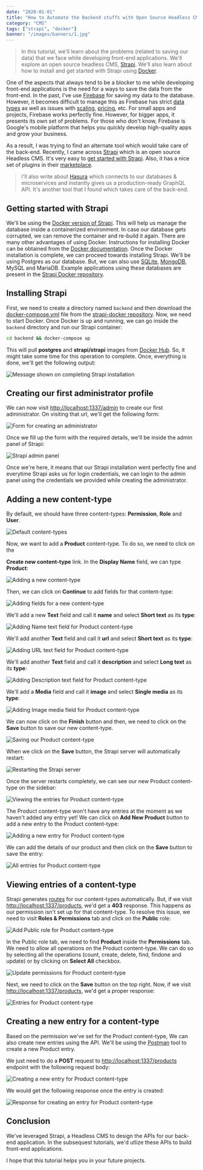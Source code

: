 ```yaml
---
date: "2020-01-01"
title: "How to Automate the Backend stuffs with Open Source Headless CMS Strapi and Docker"
category: "CMS"
tags: ["strapi", "docker"]
banner: "/images/banners/1.jpg"
---
```


> In this tutorial, we'll learn about the problems (related to saving our data) that we face while developing front-end applications. We'll explore an open source headless CMS, [Strapi](https://strapi.io/). We'll also learn about how to install and get started with Strapi using [Docker](https://www.docker.com/).

One of the aspects that always tend to be a blocker to me while developing front-end applications is the need for a ways to save the data from the front-end. In the past, I've use [Firebase](https://firebase.google.com/) for saving my data to the database. However, it becomes difficult to manage this as Firebase has strict [data types](https://firebase.google.com/docs/firestore/manage-data/data-types) as well as issues with [scaling](https://itnext.io/lessons-from-a-long-week-with-firebase-b433ce8ee49e), [pricing](https://crisp.chat/blog/why-you-should-never-use-firebase-realtime-database/), etc. For small apps and projects, Firebase works perfectly fine. However, for bigger apps, it presents its own set of problems. For those who don't know, Firebase is Google's mobile platform that helps you quickly develop high-quality apps and grow your business.

As a result, I was trying to find an alternate tool which would take care of the back-end. Recently, I came across [Strapi](https://strapi.io/) which is an open source Headless CMS. It's very easy to [get started with Strapi](https://strapi.io/documentation/3.0.0-beta.x/getting-started/quick-start.html). Also, it has a nice set of plugins in their [marketplace](https://strapi.io/marketplace).

> I'll also write about [Hasura](https://hasura.io/) which connects to our databases & microservices and instantly gives us a production-ready GraphQL API. It's another tool that I found which takes care of the back-end.

## Getting started with Strapi

We'll be using the [Docker version of Strapi](https://github.com/strapi/strapi-docker). This will help us manage the database inside a containerized environment. In case our database gets corrupted, we can remove the container and re-build it again. There are many other advantages of using Docker. Instructions for installing Docker can be obtained from the [Docker documentation](https://docs.docker.com/v17.09/engine/installation/). Once the Docker installation is complete, we can proceed towards installing Strapi. We'll be using Postgres as our database. But, we can also use [SQLite](https://strapi.io/documentation/3.0.0-beta.x/guides/databases.html#sqlite-installation), [MongoDB](https://strapi.io/documentation/3.0.0-beta.x/guides/databases.html#mongodb-installation), MySQL and MariaDB. Example applications using these databases are present in the [Strapi Docker repository](https://github.com/strapi/strapi-docker/tree/master/examples).

## Installing Strapi

First, we need to create a directory named `backend` and then download the [docker-compose.yml](https://github.com/strapi/strapi-docker/blob/master/examples/postgresql/docker-compose.yml) file from the [strapi-docker repository](https://github.com/strapi/strapi-docker). Now, we need to start Docker. Once Docker is up and running, we can go inside the `backend` directory and run our Strapi container:

```bash
cd backend && docker-compose up
```

This will pull **postgres** and **strapi/strapi** images from [Docker Hub](https://hub.docker.com/). So, it might take some time for this operation to complete. Once, everything is done, we'll get the following output:

![Message shown on completing Strapi installation](/images/content/automate-backend-stuffs-with-strapi-and-docker/1.png)

## Creating our first administrator profile

We can now visit [http://localhost:1337/admin](http://localhost:1337/admin) to create our first administrator. On visiting that url, we'll get the following form:

![Form for creating an administrator](/images/content/automate-backend-stuffs-with-strapi-and-docker/2.png)

Once we fill up the form with the required details, we'll be inside the admin panel of Strapi:

![Strapi admin panel](/images/content/automate-backend-stuffs-with-strapi-and-docker/3.png)

Once we're here, it means that our Strapi installation went perfectly fine and everytime Strapi asks us for login credentials, we can login to the admin panel using the credentials we provided while creating the administrator.

## Adding a new content-type

By default, we should have three content-types: **Permission**, **Role** and **User**.

![Default content-types](/images/content/automate-backend-stuffs-with-strapi-and-docker/4.png)

Now, we want to add a **Product** content-type. To do so, we need to click on the

**Create new content-type** link. In the **Display Name** field, we can type **Product**:

![Adding a new content-type](/images/content/automate-backend-stuffs-with-strapi-and-docker/5.png)

Then, we can click on **Continue** to add fields for that content-type:

![Adding fields for a new content-type](/images/content/automate-backend-stuffs-with-strapi-and-docker/6.png)

We'll add a new **Text** field and call it **name** and select **Short text** as its **type**:

![Adding Name text field for Product content-type](/images/content/automate-backend-stuffs-with-strapi-and-docker/7.png)

We'll add another **Text** field and call it **url** and select **Short text** as its **type**:

![Adding URL text field for Product content-type](/images/content/automate-backend-stuffs-with-strapi-and-docker/8.png)

We'll add another **Text** field and call it **description** and select **Long text** as its **type**:

![Adding Description text field for Product content-type](/images/content/automate-backend-stuffs-with-strapi-and-docker/9.png)

We'll add a **Media** field and call it **image** and select **Single media** as its **type**:

![Adding Image media field for Product content-type](/images/content/automate-backend-stuffs-with-strapi-and-docker/10.png)

We can now click on the **Finish** button and then, we need to click on the **Save** button to save our new content-type.

![Saving our Product content-type](/images/content/automate-backend-stuffs-with-strapi-and-docker/11.png)

When we click on the **Save** button, the Strapi server will automatically restart:

![Restarting the Strapi server](/images/content/automate-backend-stuffs-with-strapi-and-docker/12.png)

Once the server restarts completely, we can see our new Product content-type on the sidebar:

![Viewing the entries for Product content-type](/images/content/automate-backend-stuffs-with-strapi-and-docker/13.png)

The Product content-type won't have any entries at the moment as we haven't added any entry yet! We can click on **Add New Product** button to add a new entry to the Product content-type:

![Adding a new entry for Product content-type](/images/content/automate-backend-stuffs-with-strapi-and-docker/14.png)

We can add the details of our product and then click on the **Save** button to save the entry:

![All entries for Product content-type](/images/content/automate-backend-stuffs-with-strapi-and-docker/15.png)

## Viewing entries of a content-type

Strapi generates [routes](https://strapi.io/documentation/3.0.0-beta.x/concepts/routing.html#concept) for our content-types automatically. But, if we visit [http://localhost:1337/products](http://localhost:1337/products), we'd get a **403** response. This happens as our permission isn't set up for that content-type. To resolve this issue, we need to visit **Roles & Permissions** tab and click on the **Public** role:

![Add Public role for Product content-type](/images/content/automate-backend-stuffs-with-strapi-and-docker/16.png)

In the Public role tab, we need to find **Product** inside the **Permissions** tab. We need to allow all operations on the Product content-type. We can do so by selecting all the operations (count, create, delete, find, findone and update) or by clicking on **Select All** checkbox.

![Update permissions for Product content-type](/images/content/automate-backend-stuffs-with-strapi-and-docker/17.png)

Next, we need to click on the **Save** button on the top right. Now, if we visit [http://localhost:1337/products](http://localhost:1337/products), we'd get a proper response:

![Entries for Product content-type](/images/content/automate-backend-stuffs-with-strapi-and-docker/18.png)

## Creating a new entry for a content-type

Based on the permission we've set for the Product content-type, We can also create new entries using the API. We'll be using the [Postman](https://www.getpostman.com/) tool to create a new Product entry.

We just need to do a **POST** request to [http://localhost:1337/products](http://localhost:1337/products) endpoint with the following request body:

![Creating a new entry for Product content-type](/images/content/automate-backend-stuffs-with-strapi-and-docker/19.png)

We would get the following response once the entry is created:

![Response for creating an entry for Product content-type](/images/content/automate-backend-stuffs-with-strapi-and-docker/20.png)

## Conclusion

We've leveraged Strapi, a Headless CMS to design the APIs for our back-end application. In the subsequest tutorials, we'd utlize these APIs to build front-end applications.

I hope that this tutorial helps you in your future projects.
